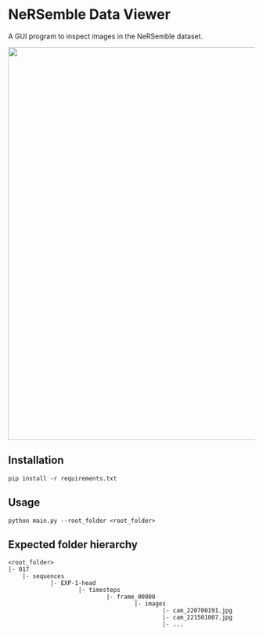 # NeRSemble Data Viewer

A GUI program to inspect images in the NeRSemble dataset.

<div>
<image src="./screenshot.png" height=800px></image>
</div>

## Installation
```
pip install -r requirements.txt
```

## Usage
```
python main.py --root_folder <root_folder>
```

## Expected folder hierarchy
```
<root_folder>
|- 017
    |- sequences
            |- EXP-1-head
                    |- timesteps
                            |- frame_00000
                                    |- images
                                            |- cam_220700191.jpg
                                            |- cam_221501007.jpg
                                            |- ...
```
